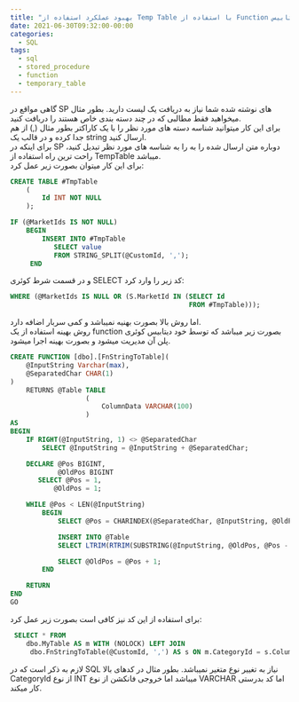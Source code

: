 ```yaml
---
title: "بهبود عملکرد استفاده از Temp Table با استفاده از Function در دیتابیس"
date: 2021-06-30T09:32:00-00:00
categories:
  - SQL
tags:
  - sql
  - stored_procedure
  - function
  - temporary_table
---
```


گاهی مواقع در SP های نوشته شده شما نیاز به دریافت یک لیست دارید. بطور مثال میخواهید فقط مطالبی که در چند دسته بندی خاص هستند را دریافت کنید.  
برای این کار میتوانید شناسه دسته های مورد نظر را با یک کاراکتر بطور مثال (,) از هم جدا کرده و در قالب یک string ارسال کنید.  
برای اینکه در SP دوباره متن ارسال شده را به را به شناسه های مورد نظر تبدیل کنید، راحت ترین راه استفاده از TempTable میباشد.  
برای این کار میتوان بصورت زیر عمل کرد:  


```sql
CREATE TABLE #TmpTable
	(
		Id INT NOT NULL
	);

IF (@MarketIds IS NOT NULL)
	BEGIN
		INSERT INTO #TmpTable
           SELECT value
           FROM STRING_SPLIT(@CustomId, ',');
     END
```

و در قسمت شرط کوئری SELECT کد زیر را وارد کرد:  

```sql
WHERE (@MarketIds IS NULL OR (S.MarketId IN (SELECT Id
                                             FROM #TmpTable)));
```

اما روش بالا بصورت بهنیه نمیباشد و کمی سربار اضافه دارد.  
روش بهینه استفاده از یک function بصورت زیر میباشد که توسط خود دیتابیس کوئری پلن آن مدیریت میشود و بصورت بهینه اجرا میشود.  

```sql
CREATE FUNCTION [dbo].[FnStringToTable](
    @InputString Varchar(max),
    @SeparatedChar CHAR(1)
)
    RETURNS @Table TABLE
                   (
                       ColumnData VARCHAR(100)
                   )
AS
BEGIN
    IF RIGHT(@InputString, 1) <> @SeparatedChar
        SELECT @InputString = @InputString + @SeparatedChar;

    DECLARE @Pos BIGINT,
            @OldPos BIGINT
       SELECT @Pos = 1,
           @OldPos = 1;

    WHILE @Pos < LEN(@InputString)
        BEGIN
            SELECT @Pos = CHARINDEX(@SeparatedChar, @InputString, @OldPos);

            INSERT INTO @Table
            SELECT LTRIM(RTRIM(SUBSTRING(@InputString, @OldPos, @Pos - @OldPos))) Col001;

            SELECT @OldPos = @Pos + 1;
        END

    RETURN
END
GO
```

برای استفاده از این کد نیز کافی است بصورت زیر عمل کرد:  


```sql
 SELECT * FROM
	dbo.MyTable AS m WITH (NOLOCK) LEFT JOIN
     dbo.FnStringToTable(@CustomId, ',') AS s ON m.CategoryId = s.ColumnData
```

لازم به ذکر است که در SQL نیاز به تغییر نوع متغیر نمیباشد. بطور مثال در کدهای بالا CategoryId از نوع INT میباشد اما خروجی فانکشن از نوع VARCHAR اما کد بدرستی کار میکند.
